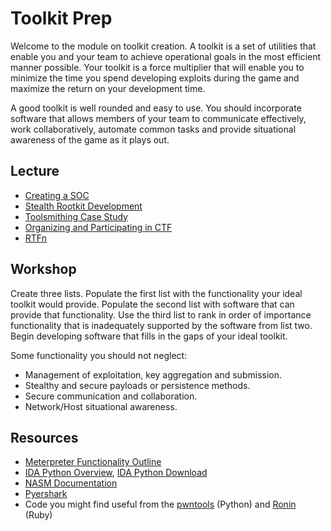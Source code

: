 # Toolkit Prep

Welcome to the module on toolkit creation. A toolkit is a set of utilities that enable you and your  team to achieve operational goals in the most efficient manner possible. Your toolkit is a force multiplier that will enable you to minimize the time you spend developing exploits during the game and maximize the return on your development time.

A good toolkit is well rounded and easy to use. You should incorporate software that allows members of your team to communicate effectively, work collaboratively, automate common tasks and provide situational awareness of the game as it plays out.

## Lecture

* [Creating a SOC](https://www.youtube.com/watch?v=ZlOMmycpusw)
* [Stealth Rootkit Development](https://www.youtube.com/watch?v=gKUleWyfut0)
* [Toolsmithing Case Study](https://www.youtube.com/watch?v=6QNXofBK5Ms)
* [Organizing and Participating in CTF](https://www.nps.edu/video/portal/Video.aspx?enc=Fvcj9jTKwtwcxg2Wgv3NOEGEdfe6jktD)
* [RTFn ](https://www.youtube.com/watch?v=Xe6y-mOOVX0)

##  Workshop
Create three lists. Populate the first list with the functionality your ideal toolkit would provide. Populate the second list with software that can provide that functionality. Use the third list to rank in order of importance functionality that is inadequately supported by the software from list two. Begin developing software that fills in the gaps of your ideal toolkit.

Some functionality you should not neglect:
* Management of exploitation, key aggregation and submission.
* Stealthy and secure payloads or persistence methods.
* Secure communication and collaboration.
* Network/Host situational awareness.

## Resources
* [Meterpreter Functionality Outline](https://web.archive.org/web/20170630033743/http://www.nologin.org/Downloads/Papers/meterpreter.pdf)
* [IDA Python Overview](https://web.archive.org/web/20150715001346/http://www.offensivecomputing.net/papers/IDAPythonIntro.pdf), [IDA Python Download](https://code.google.com/p/idapython/)
* [NASM Documentation](https://www.nasm.us/xdoc/2.11/html/nasmdoc2.html)
* [Pyershark](https://code.google.com/p/pyreshark/)
* Code you might find useful from the [pwntools](https://github.com/Gallopsled/pwntools) (Python) and [Ronin](https://ronin-rb.dev/) (Ruby)
